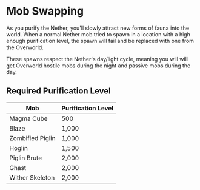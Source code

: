 # Mob Swapping

As you purify the Nether, you'll slowly attract new forms of fauna into the world. When a normal Nether mob tried to spawn in a location with a high enough purification level, the spawn will fail and be replaced with one from the Overworld.

These spawns respect the Nether's day/light cycle, meaning you will will get Overworld hostile mobs during the night and passive mobs during the day.

## Required Purification Level

| Mob              | Purification Level |
| ---------------- | ------------------ |
| Magma Cube       | 500                |
| Blaze            | 1,000              |
| Zombified Piglin | 1,000              |
| Hoglin           | 1,500              |
| Piglin Brute     | 2,000              |
| Ghast            | 2,000              |
| Wither Skeleton  | 2,000              |
